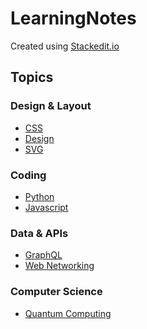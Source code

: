# LearningNotes

Created using [Stackedit.io](https://stackedit.io/app#)

## Topics

### Design & Layout
- [CSS](/CSS.md)
- [Design](/Design.md)
- [SVG](/SVG.md)

### Coding
- [Python](/Python.md)
- [Javascript](/Javascript.md)

### Data & APIs
- [GraphQL](/GraphQL.md)
- [Web Networking](/Web%20Networking)

### Computer Science
- [Quantum Computing](/QuantumComputing.md)
<!--stackedit_data:
eyJoaXN0b3J5IjpbLTEwMDk5OTYyNDFdfQ==
-->